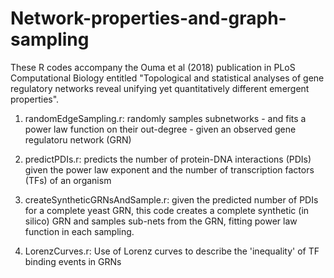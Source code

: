 # Network-properties-and-graph-sampling
These R codes accompany the Ouma et al (2018) publication in PLoS Computational Biology entitled "Topological and statistical analyses of gene regulatory networks reveal unifying yet quantitatively different emergent properties". 

1) randomEdgeSampling.r: randomly samples subnetworks - and fits a power law function on their out-degree - given an observed gene regulatoru network (GRN)

2) predictPDIs.r: predicts the number of protein-DNA interactions (PDIs) given the power law exponent and the number of transcription factors (TFs) of an organism

3) createSyntheticGRNsAndSample.r: given the predicted number of PDIs for a complete yeast GRN, this code creates a complete synthetic (in silico) GRN and samples sub-nets from the GRN, fitting power law function in each sampling.

4) LorenzCurves.r: Use of Lorenz curves to describe the 'inequality' of TF binding events in GRNs
